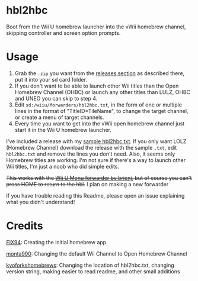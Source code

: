 # hbl2hbc
Boot from the Wii U homebrew launcher into the vWii homebrew channel, skipping controller and screen option prompts.

# Usage
1. Grab the `.zip` you want from the [releases section](https://github.com/kyoforkshomebrews/hbl2hbc/releases/latest) as described there, put it into your sd card folder.
2. If you don't want to be able to launch other Wii titles than the Open Homebrew Channel (OHBC) or launch any other titles than LULZ, OHBC and UNEO you can skip to step 4.
3. Edit `sd:/wiiu/forwarders/hbl2hbc.txt`, in the form of one or multiple lines in the format of "TitleID=TileName", to change the target channel, or create a menu of target channels.
4. Every time you want to get into the vWii open homebrew channel just start it in the Wii U homebrew launcher. 

I've included a release with my [sample hbl2hbc.txt](https://github.com/kyoforkshomebrews/hbl2hbc/blob/master/hbl2hbc.txt).
If you only want LOLZ (Homebrew Channel) download the release with the sample `.txt`, edit `hbl2hbc.txt` and remove the lines you don't need.
Also, it seems only Homebrew titles are working. I'm not sure if there's a way to launch other Wii titles,
I'm just a noob who did simple edits.

~~This works with the [Wii U Menu forwarder by brienj](https://gbatemp.net/threads/release-wiiu2hbc-a-hbl2hbc-forwarder-channel.455991/), but of course you can't press HOME to return to the hbl.~~ I plan on making a new forwarder 

If you have trouble reading this Readme, please open an issue explaining what you didn't understand!

# Credits

[FIX94](https://github.com/FIX94): Creating the initial homebrew app

[monta990](https://github.com/monta990): Changing the default Wii Channel to Open Homebrew Channel

[kyoforkshomebrews](https://github.com/kyoforkshomebrews): Changing the location of hbl2hbc.txt, changing version string, making easier to read readme, and other small additions
